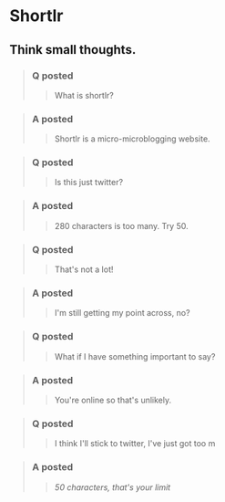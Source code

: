 # Shortlr

## Think small thoughts.

>### Q posted
>>What is shortlr?

>### A posted
>>Shortlr is a micro-microblogging website.


>### Q posted
>>Is this just twitter?

>### A posted
>>280 characters is too many. Try 50.

>### Q posted
>>That's not a lot!

>### A posted
>>I'm still getting my point across, no?

>### Q posted
>>What if I have something important to say?

>### A posted
>>You're online so that's unlikely.

>### Q posted
>>I think I'll stick to twitter, I've just got too m

>### A posted
>>*50 characters, that's your limit*
